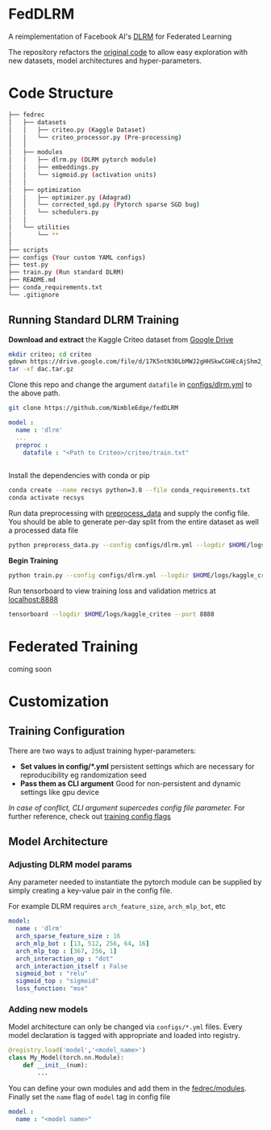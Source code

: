 # FedDLRM
A reimplementation of Facebook AI's [DLRM](https://arxiv.org/abs/1906.00091) for Federated Learning

The repository refactors the [original code](https://github.com/facebookresearch/dlrm) to allow easy exploration with new datasets, model architectures and hyper-parameters.

# Code Structure
```bash
├── fedrec
│   ├── datasets
│   │   ├── criteo.py (Kaggle Dataset)
│   │   └── criteo_processor.py (Pre-processing)
│   │
│   ├── modules
│   │   ├── dlrm.py (DLRM pytorch module) 
│   │   ├── embeddings.py
│   │   └── sigmoid.py (activation units)
│   │
│   ├── optimization
│   │   ├── optimizer.py (Adagrad)
│   │   └── corrected_sgd.py (Pytorch sparse SGD bug)
│   │   └── schedulers.py
│   │
│   └── utilities
│       └── **
│       
├── scripts
├── configs (Your custom YAML configs)
├── test.py
├── train.py (Run standard DLRM)
├── README.md
├── conda_requirements.txt
└── .gitignore
```

## Running Standard DLRM Training

**Download and extract** the Kaggle Criteo dataset from [Google Drive](https://drive.google.com/file/d/17K5ntN30LbMWJ2gHHSkwCGHEcAjShm2_/view?usp=sharing)

```bash
mkdir criteo; cd criteo
gdown https://drive.google.com/file/d/17K5ntN30LbMWJ2gHHSkwCGHEcAjShm2_
tar -xf dac.tar.gz
```

Clone this repo and change the argument `datafile` in [configs/dlrm.yml](configs/dlrm.yml) to the above path.
```bash
git clone https://github.com/NimbleEdge/fedDLRM
```
```yml
model :
  name : 'dlrm'
  ...
  preproc :
    datafile : "<Path to Criteo>/criteo/train.txt"
 
```
Install the dependencies with conda or pip
```bash
conda create --name recsys python=3.8 --file conda_requirements.txt
conda activate recsys
``` 

Run data preprocessing with [preprocess_data](preprocess_data.py) and supply the config file. You should be able to generate per-day split from the entire dataset as well a processed data file
```bash
python preprocess_data.py --config configs/dlrm.yml --logdir $HOME/logs/kaggle_criteo/exp_1
```

**Begin Training**
```bash
python train.py --config configs/dlrm.yml --logdir $HOME/logs/kaggle_criteo/exp_3 --num_eval_batches 1000 --devices 0
```

Run tensorboard to view training loss and validation metrics at [localhost:8888](http://localhost:8888/)
```bash
tensorboard --logdir $HOME/logs/kaggle_criteo --port 8888
```

# Federated Training
coming soon


# Customization
## Training Configuration
There are two ways to adjust training hyper-parameters:
- **Set values in config/*.yml** persistent settings which are necessary for reproducibility eg randomization seed
- **Pass them as CLI argument** Good for non-persistent and dynamic settings like gpu device  

*In case of conflict, CLI argument supercedes config file parameter.*
For further reference, check out [training config flags]()

## Model Architecture
### Adjusting DLRM model params 
Any parameter needed to instantiate the pytorch module can be supplied by simply creating a key-value pair in the config file.

For example DLRM requires `arch_feature_size`, `arch_mlp_bot`, etc 
```yml
model: 
  name : 'dlrm'
  arch_sparse_feature_size : 16
  arch_mlp_bot : [13, 512, 256, 64, 16]
  arch_mlp_top : [367, 256, 1]
  arch_interaction_op : "dot"
  arch_interaction_itself : False
  sigmoid_bot : "relu"
  sigmoid_top : "sigmoid"
  loss_function: "mse"
```

### Adding new models
Model architecture can only be changed via `configs/*.yml` files. Every model declaration is tagged with appropriate and loaded into registry.
```python
@registry.load('model','<model_name>')
class My_Model(torch.nn.Module):
    def __init__(num):
        ... 
```

You can define your own modules and add them in the [fedrec/modules](fedrec/modules). Finally set the `name` flag of `model` tag in config file
```yml
model : 
  name : "<model name>"
```